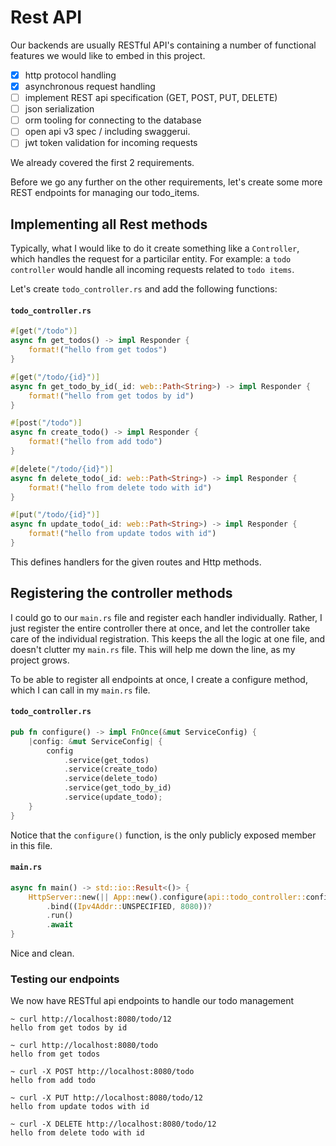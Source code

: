 # Rest API

Our backends are usually RESTful API's containing a number of functional features we would like to embed in this project.

* [x] http protocol handling
* [x] asynchronous request handling
* [ ] implement REST api specification (GET, POST, PUT, DELETE)
* [ ] json serialization
* [ ] orm tooling for connecting to the database
* [ ] open api v3 spec / including swaggerui.
* [ ] jwt token validation for incoming requests

We already covered the first 2 requirements.

Before we go any further on the other requirements, let's create some more REST endpoints for managing our todo_items.

## Implementing all Rest methods
Typically, what I would like to do it create something like a `Controller`, which handles the request for a particilar entity.
For example: a `todo controller` would handle all incoming requests related to `todo items`.

Let's create `todo_controller.rs` and add the following functions:

#### **`todo_controller.rs`**
```rust
#[get("/todo")]
async fn get_todos() -> impl Responder {
    format!("hello from get todos")
}

#[get("/todo/{id}")]
async fn get_todo_by_id(_id: web::Path<String>) -> impl Responder {
    format!("hello from get todos by id")
}

#[post("/todo")]
async fn create_todo() -> impl Responder {
    format!("hello from add todo")
}

#[delete("/todo/{id}")]
async fn delete_todo(_id: web::Path<String>) -> impl Responder {
    format!("hello from delete todo with id")
}

#[put("/todo/{id}")]
async fn update_todo(_id: web::Path<String>) -> impl Responder {
    format!("hello from update todos with id")
}
```

This defines handlers for the given routes and Http methods. 

## Registering the controller methods
I could go to our `main.rs` file and register each handler individually. Rather, I just register the entire controller there at once, and let the controller take care of the individual registration. This keeps the all the logic at one file, and doesn't clutter my `main.rs` file. This will help me down the line, as my project grows.

To be able to register all endpoints at once, I create a configure method, which I can call in my `main.rs` file.

#### **`todo_controller.rs`**
```rust 
pub fn configure() -> impl FnOnce(&mut ServiceConfig) {
    |config: &mut ServiceConfig| {
        config
            .service(get_todos)
            .service(create_todo)
            .service(delete_todo)
            .service(get_todo_by_id)
            .service(update_todo);
    }
}
```
Notice that the `configure()` function, is the only publicly exposed member in this file.


#### **`main.rs`**
```rust
async fn main() -> std::io::Result<()> {
    HttpServer::new(|| App::new().configure(api::todo_controller::configure()))
        .bind((Ipv4Addr::UNSPECIFIED, 8080))?
        .run()
        .await
}
```

Nice and clean.

### Testing our endpoints

We now have RESTful api endpoints to handle our todo management
```shell
~ curl http://localhost:8080/todo/12
hello from get todos by id

~ curl http://localhost:8080/todo
hello from get todos

~ curl -X POST http://localhost:8080/todo
hello from add todo

~ curl -X PUT http://localhost:8080/todo/12
hello from update todos with id

~ curl -X DELETE http://localhost:8080/todo/12
hello from delete todo with id
```
